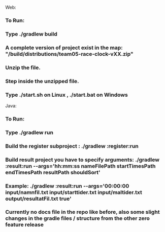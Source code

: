 Web:
### To Run: 

### Type ./gradlew build


### A complete version of project exist in the map: "/build/distributions/team05-race-clock-vXX.zip"

### Unzip the file.

### Step inside the unzipped file.

### Type ./start.sh on Linux , ./start.bat on Windows


Java:
### To Run:

### Type ./gradlew run

### Build the register subproject : ./gradlew :register:run

### Build result project you have to specify arguments: ./gradlew :result:run --args='hh:mm:ss nameFilePath startTimesPath endTimesPath resultPath shouldSort'

### Example: ./gradlew :result:run --args='00:00:00 input/namnfil.txt input/starttider.txt input/maltider.txt output/resultatFil.txt true'

### Currently no docs file in the repo like before, also some slight changes in the gradle files / structure from the other zero feature release